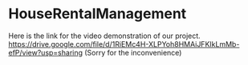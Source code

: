 # HouseRentalManagement

Here is the link for the video demonstration of our project.
https://drive.google.com/file/d/1RiEMc4H-XLPYoh8HMAiJFKIkLmMb-efP/view?usp=sharing
(Sorry for the inconvenience)
